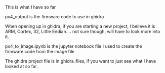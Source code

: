 This is what I have so far

px4_output is the firmware code to use in ghidra

When opening up in ghidra, if you are starting a new project, 
I believe it is ARM, Cortex, 32, Little Endian.... not sure though, will have to look more into it.

px4_to_image.ipynb is the jupyter notebook file I used to create the firmware code from the image file

The ghidra project file is in ghidra_files, if you want to just see what I have looked at so far.
